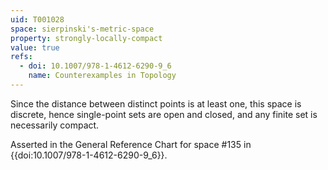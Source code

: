 ```yaml
---
uid: T001028
space: sierpinski's-metric-space
property: strongly-locally-compact
value: true
refs:
  - doi: 10.1007/978-1-4612-6290-9_6
    name: Counterexamples in Topology
---
```

Since the distance between distinct points is at least one, this space is discrete, hence single-point sets are open and closed, and any finite set is necessarily compact.

Asserted in the General Reference Chart for space #135 in
{{doi:10.1007/978-1-4612-6290-9_6}}.
